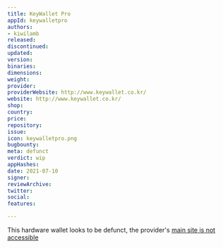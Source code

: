 ```yaml
---
title: KeyWallet Pro
appId: keywalletpro
authors:
- kiwilamb
released: 
discontinued: 
updated: 
version: 
binaries: 
dimensions: 
weight: 
provider: 
providerWebsite: http://www.keywallet.co.kr/
website: http://www.keywallet.co.kr/
shop: 
country: 
price: 
repository: 
issue: 
icon: keywalletpro.png
bugbounty: 
meta: defunct
verdict: wip
appHashes: 
date: 2021-07-10
signer: 
reviewArchive: 
twitter: 
social: 
features: 

---
```


This hardware wallet looks to be defunct, the provider's [main site is not accessible](http://www.keywallet.co.kr) 
